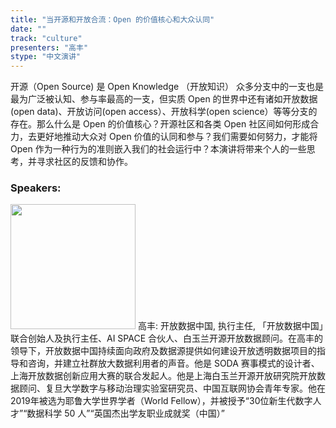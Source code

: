 ```yaml
---
title: "当开源和开放合流：Open 的价值核心和大众认同"
date: "" 
track: "culture"
presenters: "高丰"
stype: "中文演讲"
---
```

开源（Open Source) 是 Open Knowledge （开放知识） 众多分支中的一支也是最为广泛被认知、参与率最高的一支，但实质 Open 的世界中还有诸如开放数据(open data)、开放访问(open access）、开放科学(open science）等等分支的存在。那么什么是 Open 的价值核心？开源社区和各类 Open 社区间如何形成合力，去更好地推动大众对 Open 价值的认同和参与？我们需要如何努力，才能将 Open 作为一种行为的准则嵌入我们的社会运行中？本演讲将带来个人的一些思考，并寻求社区的反馈和协作。
 ### Speakers: 
 <img src="images/speaker/1072.png" width="200" />
 高丰: 开放数据中国, 执行主任, 「开放数据中国」联合创始人及执行主任、AI SPACE 合伙人、白玉兰开源开放数据顾问。在高丰的领导下，开放数据中国持续面向政府及数据源提供如何建设开放透明数据项目的指导和咨询，并建立社群放大数据利用者的声音。他是 SODA 赛事模式的设计者、上海开放数据创新应用大赛的联合发起人。他是上海白玉兰开源开放研究院开放数据顾问、复旦大学数字与移动治理实验室研究员、中国互联网协会青年专家。他在 2019年被选为耶鲁大学世界学者（World Fellow），并被授予“30位新生代数字人才”“数据科学 50 人”“英国杰出学友职业成就奖（中国）”
 
